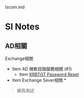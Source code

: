 Iscom.md
# SI Notes
<h2 id="1">AD相關</h2>

Exchange相關



* Item AD 微軟目錄服務相關 (#1)
  * Item [KRBTGT Password Reset](https://www.alitajran.com/krbtgt-password-reset/)
* Item Exchange Sever相關
  *
>網頁測試
